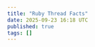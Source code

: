 ```yaml
---
title: "Ruby Thread Facts"
date: 2025-09-23 16:18 UTC
published: true
tags: []
---
```




<blockquote markdown="1">



</blockquote>
